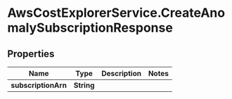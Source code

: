 # AwsCostExplorerService.CreateAnomalySubscriptionResponse

## Properties

Name | Type | Description | Notes
------------ | ------------- | ------------- | -------------
**subscriptionArn** | **String** |  | 



